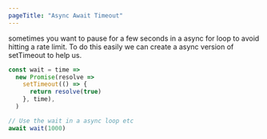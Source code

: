 ```yaml
---
pageTitle: "Async Await Timeout"
---
```

sometimes you want to pause for a few seconds in a async
for loop to avoid hitting a rate limit. To do this easily we can create a async version of setTimeout to help us.

```javascript
const wait = time =>
  new Promise(resolve =>
    setTimeout(() => {
      return resolve(true)
    }, time),
  )

// Use the wait in a async loop etc
await wait(1000)
```
